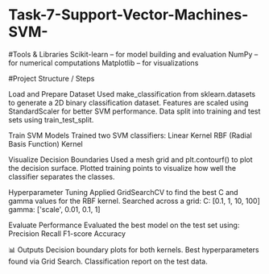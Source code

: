 # Task-7-Support-Vector-Machines-SVM-

#Tools & Libraries Scikit-learn – for model building and evaluation NumPy – for numerical computations Matplotlib – for visualizations

#Project Structure / Steps

Load and Prepare Dataset Used make_classification from sklearn.datasets to generate a 2D binary classification dataset. Features are scaled using StandardScaler for better SVM performance. Data split into training and test sets using train_test_split.

Train SVM Models Trained two SVM classifiers: Linear Kernel RBF (Radial Basis Function) Kernel

Visualize Decision Boundaries Used a mesh grid and plt.contourf() to plot the decision surface. Plotted training points to visualize how well the classifier separates the classes.

Hyperparameter Tuning Applied GridSearchCV to find the best C and gamma values for the RBF kernel. Searched across a grid: C: [0.1, 1, 10, 100] gamma: ['scale', 0.01, 0.1, 1]

Evaluate Performance Evaluated the best model on the test set using: Precision Recall F1-score Accuracy

📊 Outputs Decision boundary plots for both kernels. Best hyperparameters found via Grid Search. Classification report on the test data.
